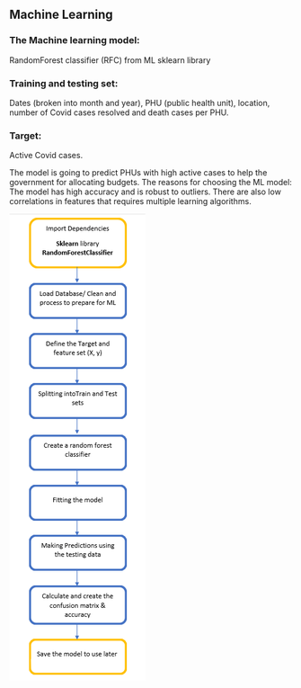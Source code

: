 ## Machine Learning

### The Machine learning model: 
RandomForest classifier (RFC) from ML sklearn library

### Training and testing set: 
Dates (broken into month and year), PHU (public health unit), location, number of Covid cases resolved and death cases per PHU.

### Target: 
Active Covid cases.

The model is going to predict PHUs with high active cases to help the government for allocating budgets. 
The reasons for choosing the ML model: The model has high accuracy and is robust to outliers. There are also low correlations in features that requires multiple learning algorithms.

![ML Flow chart](Pictures/ML_flowchart.png)
